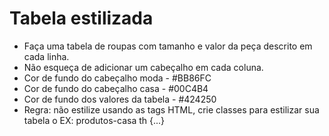 # Tabela estilizada
- Faça uma tabela de roupas com tamanho e valor da peça descrito em cada linha.
- Não esqueça de adicionar um cabeçalho em cada coluna.
- Cor de fundo do cabeçalho moda - #BB86FC
- Cor de fundo do cabeçalho casa - #00C4B4
- Cor de fundo dos valores da tabela - #424250
- Regra: não estilize usando as tags HTML, crie classes para estilizar sua tabela o EX: produtos-casa th {...}